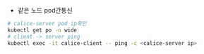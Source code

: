 * 같은 노드 pod간통신
```sh
# calice-server pod ip확인
kubectl get po -o wide
# client -> server ping
kubectl exec -it calice-client -- ping -c <calice-server ip>
```
